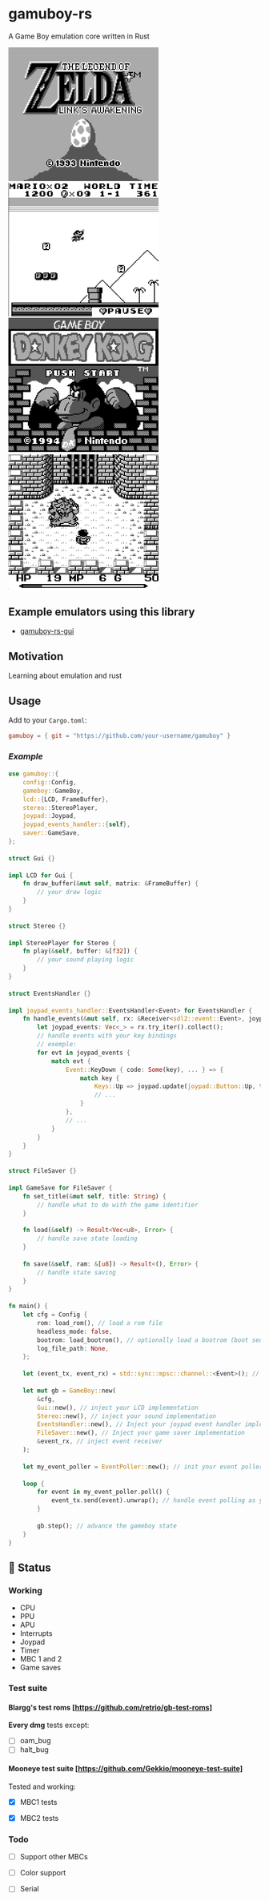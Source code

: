 # gamuboy-rs
A Game Boy emulation core written in Rust

<img src="./images/zelda.png" alt="Zelda Link's Awakening" width="300"/> <img src="./images/supermarioland.png" alt="Super Mario land" width="300"/>
<img src="./images/donkeykong.png" alt="Donkey Kong" width="300"/> <img src="./images/finalfantasy.png" alt="Final Fantasy" width="300"/>

## Example emulators using this library

- [gamuboy-rs-gui](https://github.com/axelmln/gamuboy-rs-gui)

## Motivation

Learning about emulation and rust

## Usage

Add to your `Cargo.toml`:

```toml
gamuboy = { git = "https://github.com/your-username/gamuboy" }
```

### *Example*

```rust
use gamuboy::{
    config::Config,
    gameboy::GameBoy,
    lcd::{LCD, FrameBuffer},
    stereo::StereoPlayer,
    joypad::Joypad,
    joypad_events_handler::{self},
    saver::GameSave,
};

struct Gui {}

impl LCD for Gui {
    fn draw_buffer(&mut self, matrix: &FrameBuffer) {
        // your draw logic
    }
}

struct Stereo {}

impl StereoPlayer for Stereo {
    fn play(&self, buffer: &[f32]) {
        // your sound playing logic
    }
}

struct EventsHandler {}

impl joypad_events_handler::EventsHandler<Event> for EventsHandler {
    fn handle_events(&mut self, rx: &Receiver<sdl2::event::Event>, joypad: &mut Joypad) {
        let joypad_events: Vec<_> = rx.try_iter().collect();
        // handle events with your key bindings
        // exemple:
        for evt in joypad_events {
            match evt {
                Event::KeyDown { code: Some(key), ... } => {
                    match key {
                        Keys::Up => joypad.update(joypad::Button::Up, true), // mutate gamuboy Joypad state
                        // ...
                    }
                },
                // ...
            }
        }
    }
}

struct FileSaver {}

impl GameSave for FileSaver {
    fn set_title(&mut self, title: String) {
        // handle what to do with the game identifier
    }

    fn load(&self) -> Result<Vec<u8>, Error> {
        // handle save state loading
    }

    fn save(&self, ram: &[u8]) -> Result<(), Error> {
        // handle state saving
    }
}

fn main() {
    let cfg = Config {
        rom: load_rom(), // load a rom file
        headless_mode: false,
        bootrom: load_bootrom(), // optionally load a bootrom (boot sequence is skipped if not provided)
        log_file_path: None,
    };

    let (event_tx, event_rx) = std::sync::mpsc::channel::<Event>(); // init an event channel to send joyoad events

    let mut gb = GameBoy::new(
        &cfg,
        Gui::new(), // inject your LCD implementation
        Stereo::new(), // inject your sound implementation
        EventsHandler::new(), // Inject your joypad event handler implementation, where your key bindings happen
        FileSaver::new(), // Inject your game saver implementation
        &event_rx, // inject event receiver
    );

    let my_event_poller = EventPoller::new(); // init your event poller

    loop {
        for event in my_event_poller.poll() {
            event_tx.send(event).unwrap(); // handle event polling as you need before sending it via the event channel
        }

        gb.step(); // advance the gameboy state
    }
}
```


## 🚧 Status

### Working
- CPU
- PPU
- APU
- Interrupts
- Joypad
- Timer
- MBC 1 and 2
- Game saves


### Test suite

#### Blargg's test roms [https://github.com/retrio/gb-test-roms]

**Every dmg** tests except:
- [ ] oam_bug
- [ ] halt_bug

#### Mooneye test suite [https://github.com/Gekkio/mooneye-test-suite]

Tested and working:
- [x] MBC1 tests
- [x] MBC2 tests


### Todo
- [ ] Support other MBCs
- [ ] Color support
- [ ] Serial

